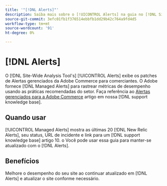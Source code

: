 ```yaml
---
title: '"[!DNL Alerts]"'
description: Saiba mais sobre o [!UICONTROL Alerts] na guia no [!DNL Site-Wide Analysis Tool], quando usá-lo e seus benefícios.
source-git-commit: 3efc01fb1f376514ebbfb1dd29b42c764a9fd4d5
workflow-type: tm+mt
source-wordcount: '91'
ht-degree: 0%

---
```


# [!DNL Alerts]

O [!DNL Site-Wide Analysis Tool's] [!UICONTROL Alerts] exibe os patches de Alertas gerenciados da Adobe Commerce para comerciantes. O Adobe fornece [!DNL Managed Alerts] para rastrear métricas de desempenho usando as práticas recomendadas do setor. Faça referência ao [Alertas gerenciados para a Adobe Commerce](https://support.magento.com/hc/en-us/articles/360045806832-Managed-alerts-for-Adobe-Commerce) artigo em nossa [!DNL support knowledge base].

## Quando usar

[!UICONTROL Managed Alerts] mostra as últimas 20 [!DNL New Relic Alerts], seu status, URL de incidente e link para um [!DNL support knowledge base] artigo 10. o Você pode usar essa guia para manter-se atualizado com o [!DNL Alerts].

## Benefícios

Melhore o desempenho do seu site ao continuar atualizado em [!DNL Alerts] e atualizar o site conforme necessário.

